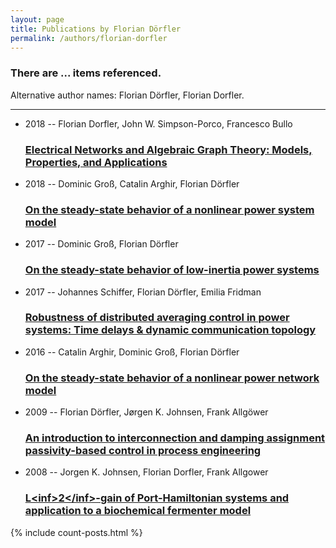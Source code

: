 ```yaml
---
layout: page
title: Publications by Florian Dörfler
permalink: /authors/florian-dorfler
---
```


<h3 id="number-posts">There are ... items referenced.</h3>
<p id='info-authors'>Alternative author names: Florian Dörfler, Florian Dorfler.</p>
<hr />
<ul class="post-list">
<li><span class='post-meta'>2018 -- Florian Dorfler, John W. Simpson-Porco, Francesco Bullo</span><h3><a class='post-link' href="{{ site.baseurl }}/electrical-networks-and-algebraic-graph-theory-models-properties-and-applications">Electrical Networks and Algebraic Graph Theory: Models, Properties, and Applications</a></h3></li>
<li><span class='post-meta'>2018 -- Dominic Groß, Catalin Arghir, Florian Dörfler</span><h3><a class='post-link' href="{{ site.baseurl }}/on-the-steady-state-behavior-of-a-nonlinear-power-system-model">On the steady-state behavior of a nonlinear power system model</a></h3></li>
<li><span class='post-meta'>2017 -- Dominic Groß, Florian Dörfler</span><h3><a class='post-link' href="{{ site.baseurl }}/on-the-steady-state-behavior-of-low-inertia-power-systems">On the steady-state behavior of low-inertia power systems</a></h3></li>
<li><span class='post-meta'>2017 -- Johannes Schiffer, Florian Dörfler, Emilia Fridman</span><h3><a class='post-link' href="{{ site.baseurl }}/robustness-of-distributed-averaging-control-in-power-systems-time-delays-amp-dynamic-communication-topology">Robustness of distributed averaging control in power systems: Time delays &amp; dynamic communication topology</a></h3></li>
<li><span class='post-meta'>2016 -- Catalin Arghir, Dominic Groß, Florian Dörfler</span><h3><a class='post-link' href="{{ site.baseurl }}/on-the-steady-state-behavior-of-a-nonlinear-power-network-model">On the steady-state behavior of a nonlinear power network model</a></h3></li>
<li><span class='post-meta'>2009 -- Florian Dörfler, Jørgen K. Johnsen, Frank Allgöwer</span><h3><a class='post-link' href="{{ site.baseurl }}/an-introduction-to-interconnection-and-damping-assignment-passivity-based-control-in-process-engineering">An introduction to interconnection and damping assignment passivity-based control in process engineering</a></h3></li>
<li><span class='post-meta'>2008 -- Jorgen K. Johnsen, Florian Dorfler, Frank Allgower</span><h3><a class='post-link' href="{{ site.baseurl }}/l-lt-inf-gt-2-lt-inf-gt-gain-of-port-hamiltonian-systems-and-application-to-a-biochemical-fermenter-model">L&lt;inf&gt;2&lt;/inf&gt;-gain of Port-Hamiltonian systems and application to a biochemical fermenter model</a></h3></li>

</ul>
{% include count-posts.html %}
